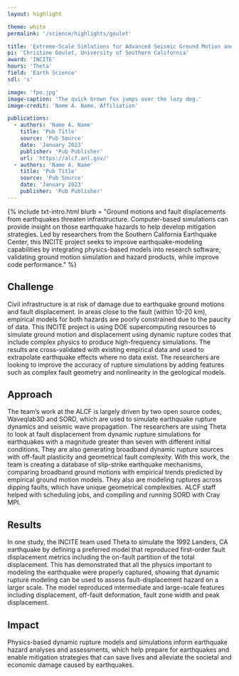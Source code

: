 ```yaml
---
layout: highlight

theme: white
permalink: '/science/highlights/goulet'

title: 'Extreme-Scale Simlations for Advanced Seismic Ground Motion and Hazard Modeling'
pi: 'Christine Goulet, University of Southern California'
award: 'INCITE'
hours: 'Theta'
field: 'Earth Science'
sdl: 's'

image: 'fpo.jpg' 
image-caption: 'The quick brown fox jumps over the lazy dog.'
image-credit: 'Name A. Name, Affiliation'

publications:
  - authors: 'Name A. Name'
    title: 'Pub Title'
    source: 'Pub Source'
    date: 'January 2023'
    publisher: 'Pub Publisher'
    url: 'https://alcf.anl.gov/'
  - authors: 'Name A. Name'
    title: 'Pub Title'
    source: 'Pub Source'
    date: 'January 2023'
    publisher: 'Pub Publisher'
---
```




{% include txt-intro.html 
    blurb = "Ground motions and fault displacements from earthquakes threaten infrastructure. Computer-based simulations can provide insight on those earthquake hazards to help develop mitigation strategies. Led by researchers from the Southern California Earthquake Center, this INCITE project seeks to improve earthquake-modeling capabilities by integrating physics-based models into research software, validating ground motion simulation and hazard products, while improve code performance."
%}



## Challenge

Civil infrastructure is at risk of damage due to earthquake ground motions and fault displacement. In areas close to the fault (within 10-20 km), empirical models for both hazards are poorly constrained due to the paucity of data. This INCITE project is using DOE supercomputing resources to simulate ground motion and displacement using dynamic rupture codes that include complex physics to produce high-frequency simulations. The results are cross-validated with existing empirical data and used to extrapolate earthquake effects where no data exist. The researchers are looking to improve the accuracy of rupture simulations by adding features such as complex fault geometry and nonlinearity in the geological models.  



## Approach

The team’s work at the ALCF is largely driven by two open source codes, Waveqlab3D and SORD, which are used to simulate earthquake rupture dynamics and seismic wave propagation. The researchers are using Theta to look at fault displacement from dynamic rupture simulations for earthquakes with a magnitude greater than seven with different initial conditions. They are also generating broadband dynamic rupture sources with off-fault plasticity and geometrical fault complexity. With this work, the team is creating a database of slip-strike earthquake mechanisms, comparing broadband ground motions with empirical trends predicted by empirical ground motion models. They also are modeling ruptures across dipping faults, which have unique geometrical complexities. ALCF staff helped with scheduling jobs, and compiling and running SORD with Cray MPI.



## Results

In one study, the INCITE team used Theta to simulate the 1992 Landers, CA earthquake by defining a preferred model that reproduced first-order fault displacement metrics including the on-fault partition of the total displacement. This has demonstrated that all the physics important to modeling the earthquake were properly captured, showing that dynamic rupture modeling can be used to assess fault-displacement hazard on a larger scale. The model reproduced intermediate and large-scale features including displacement, off-fault deformation, fault zone width and peak displacement.



## Impact

Physics-based dynamic rupture models and simulations inform earthquake hazard analyses and assessments, which help prepare for earthquakes and enable mitigation strategies that can save lives and alleviate the societal and economic damage caused by earthquakes.
